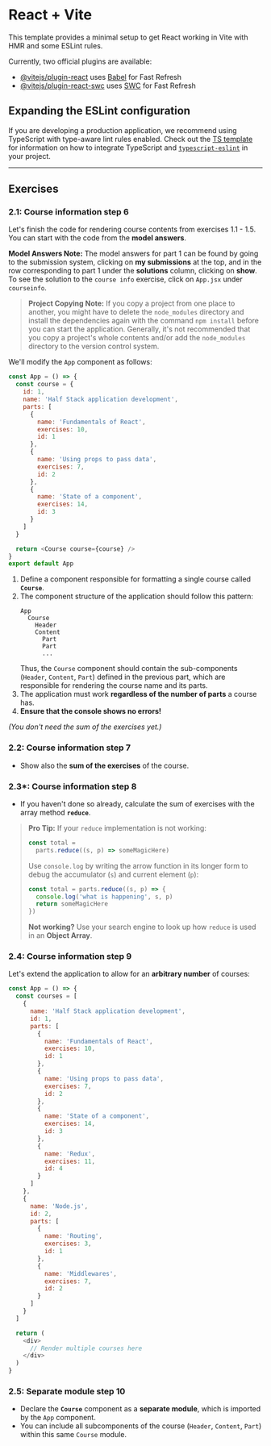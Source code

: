 # React + Vite

This template provides a minimal setup to get React working in Vite with HMR and some ESLint rules.

Currently, two official plugins are available:

- [@vitejs/plugin-react](https://github.com/vitejs/vite-plugin-react/blob/main/packages/plugin-react) uses [Babel](https://babeljs.io/) for Fast Refresh
- [@vitejs/plugin-react-swc](https://github.com/vitejs/vite-plugin-react/blob/main/packages/plugin-react-swc) uses [SWC](https://swc.rs/) for Fast Refresh

## Expanding the ESLint configuration

If you are developing a production application, we recommend using TypeScript with type-aware lint rules enabled. Check out the [TS template](https://github.com/vitejs/vite/tree/main/packages/create-vite/template-react-ts) for information on how to integrate TypeScript and [`typescript-eslint`](https://typescript-eslint.io) in your project.

---

## Exercises

### 2.1: Course information step 6

Let's finish the code for rendering course contents from exercises 1.1 - 1.5. You can start with the code from the **model answers**.

**Model Answers Note:** The model answers for part 1 can be found by going to the submission system, clicking on **my submissions** at the top, and in the row corresponding to part 1 under the **solutions** column, clicking on **show**. To see the solution to the `course info` exercise, click on `App.jsx` under `courseinfo`.

> **Project Copying Note:** If you copy a project from one place to another, you might have to delete the `node_modules` directory and install the dependencies again with the command `npm install` before you can start the application. Generally, it's not recommended that you copy a project's whole contents and/or add the `node_modules` directory to the version control system.

We'll modify the `App` component as follows:

```javascript
const App = () => {
  const course = {
    id: 1,
    name: 'Half Stack application development',
    parts: [
      {
        name: 'Fundamentals of React',
        exercises: 10,
        id: 1
      },
      {
        name: 'Using props to pass data',
        exercises: 7,
        id: 2
      },
      {
        name: 'State of a component',
        exercises: 14,
        id: 3
      }
    ]
  }

  return <Course course={course} />
}
export default App
```

1.  Define a component responsible for formatting a single course called **`Course`**.
2.  The component structure of the application should follow this pattern:
    ```
    App
      Course
        Header
        Content
          Part
          Part
          ...
    ```
    Thus, the `Course` component should contain the sub-components (`Header`, `Content`, `Part`) defined in the previous part, which are responsible for rendering the course name and its parts.
3.  The application must work **regardless of the number of parts** a course has.
4.  **Ensure that the console shows no errors\!**

*(You don't need the sum of the exercises yet.)*

### 2.2: Course information step 7

  * Show also the **sum of the exercises** of the course.

### 2.3\*: Course information step 8

  * If you haven't done so already, calculate the sum of exercises with the array method **`reduce`**.

> **Pro Tip:** If your `reduce` implementation is not working:
>
> ```javascript
> const total = 
>   parts.reduce((s, p) => someMagicHere)
> ```
>
> Use `console.log` by writing the arrow function in its longer form to debug the accumulator (`s`) and current element (`p`):
>
> ```javascript
> const total = parts.reduce((s, p) => {
>   console.log('what is happening', s, p)
>   return someMagicHere 
> })
> ```
>
> **Not working?** Use your search engine to look up how `reduce` is used in an **Object Array**.

### 2.4: Course information step 9

Let's extend the application to allow for an **arbitrary number** of courses:

```javascript
const App = () => {
  const courses = [
    {
      name: 'Half Stack application development',
      id: 1,
      parts: [
        {
          name: 'Fundamentals of React',
          exercises: 10,
          id: 1
        },
        {
          name: 'Using props to pass data',
          exercises: 7,
          id: 2
        },
        {
          name: 'State of a component',
          exercises: 14,
          id: 3
        },
        {
          name: 'Redux',
          exercises: 11,
          id: 4
        }
      ]
    }, 
    {
      name: 'Node.js',
      id: 2,
      parts: [
        {
          name: 'Routing',
          exercises: 3,
          id: 1
        },
        {
          name: 'Middlewares',
          exercises: 7,
          id: 2
        }
      ]
    }
  ]

  return (
    <div>
      // Render multiple courses here
    </div>
  )
}
```

### 2.5: Separate module step 10

  * Declare the **`Course`** component as a **separate module**, which is imported by the `App` component.
  * You can include all subcomponents of the course (`Header`, `Content`, `Part`) within this same `Course` module.

